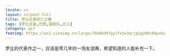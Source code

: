 ```yaml
---
locate: cn
layout: cn/post-full
title: 罗比尼奥死亡之舞
tags: [罗比尼奥,巴西,国家队,过人]
category: gif
featimg: https://ws1.sinaimg.cn/large/7bb8bd97gy1fx3x3qrjq1g208c04px6s.gif
---
```


罗比的代表作之一，应该是零几年的一场友谊赛，希望知道的人能补充一下。